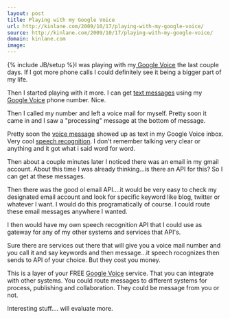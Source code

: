 ```yaml
---
layout: post
title: Playing with my Google Voice
url: http://kinlane.com/2009/10/17/playing-with-my-google-voice/
source: http://kinlane.com/2009/10/17/playing-with-my-google-voice/
domain: kinlane.com
image: 
---
```

{% include JB/setup %}I was playing with my<a href="https://www.google.com/voice/"> Google Voice</a> the last couple days. If I got more phone calls I could definitely see it being a bigger part of my life.<p></p>
Then I started playing with it more. I can get <a class="zem_slink" title="Text messaging" rel="wikipedia" href="http://en.wikipedia.org/wiki/Text_messaging">text messages</a> using my <a href="https://www.google.com/voice/https://www.google.com/voice/">Google Voice</a> phone number. Nice.<p></p>
Then I called my number and left a voice mail for myself. Pretty soon it came in and I saw a "processing" message at the bottom of message.<p></p>
Pretty soon the <a class="zem_slink" title="Voice message" rel="wikipedia" href="http://en.wikipedia.org/wiki/Voice_message">voice message</a> showed up as text in my Google Voice inbox. Very cool <a class="zem_slink" title="Speech recognition" rel="wikipedia" href="http://en.wikipedia.org/wiki/Speech_recognition">speech recognition</a>. I don't remember talking very clear or anything and it got what i said word for word.<p></p>
Then about a couple minutes later I noticed there was an email in my gmail account. About this time I was already thinking...is there an API for this? So I can get at these messages.<p></p>
Then there was the good ol email API....it would be very easy to check my designated email account and look for specific keyword like blog, twitter or whatever I want. I would do this programatically of course. I could route these email messages anywhere I wanted.<p></p>
I then would have my own speech recognition API that I could use as gateway for any of my other systems and services that API's.<p></p>
Sure there are services out there that will give you a voice mail number and you call it and say keywords and then message...it speech rocognizes then sends to API of your choice. But they cost you money.<p></p>
This is a layer of your FREE <a href="https://www.google.com/voice/">Google Voice</a> service. That you can integrate with other systems. You could route messages to different systems for process, publishing and collaboration. They could be message from you or not.<p></p>
Interesting stuff.... will evaluate more.
